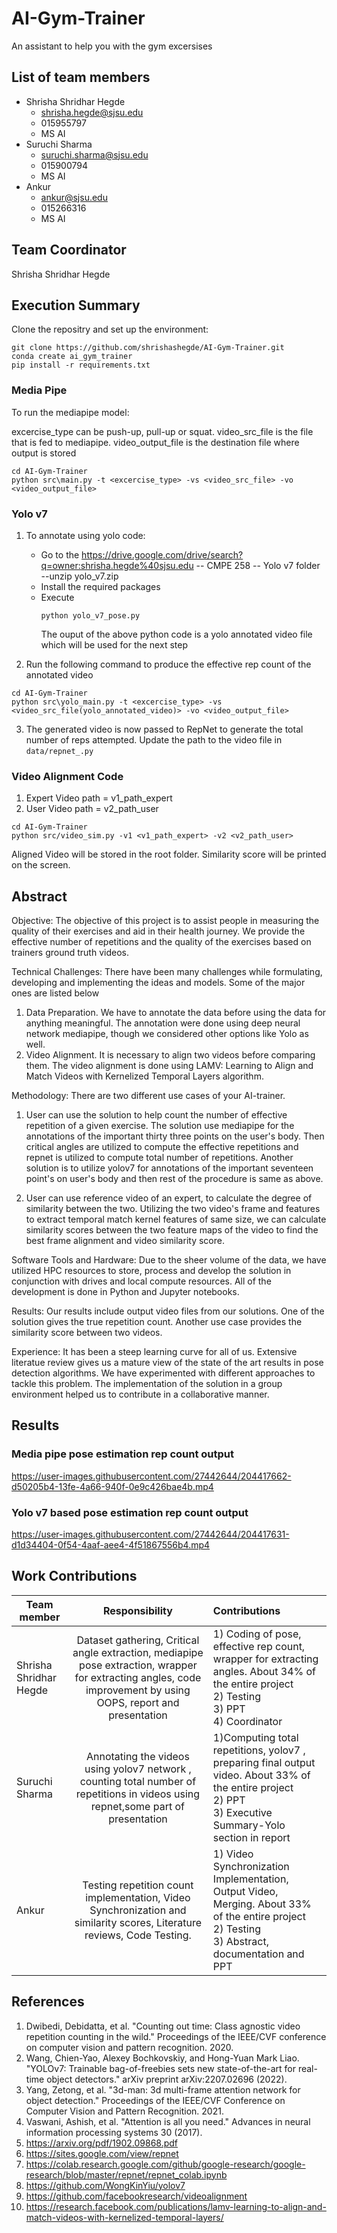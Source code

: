 # AI-Gym-Trainer

An assistant to help you with the gym excersises

## List of team members
* Shrisha Shridhar Hegde
  * shrisha.hegde@sjsu.edu
  * 015955797
  * MS AI
* Suruchi Sharma
  * suruchi.sharma@sjsu.edu
  * 015900794
  * MS AI
* Ankur
  * ankur@sjsu.edu
  * 015266316
  * MS AI

## Team Coordinator
Shrisha Shridhar Hegde

## Execution Summary

Clone the repositry and set up the environment:
```
git clone https://github.com/shrishashegde/AI-Gym-Trainer.git
conda create ai_gym_trainer
pip install -r requirements.txt
```

### Media Pipe
To run the mediapipe model:

excercise_type can be push-up, pull-up or squat. video_src_file is the file that is fed to mediapipe. video_output_file is the destination file where output is stored

```
cd AI-Gym-Trainer
python src\main.py -t <excercise_type> -vs <video_src_file> -vo <video_output_file>
```
### Yolo v7
1) To annotate using yolo code:
     * Go to the https://drive.google.com/drive/search?q=owner:shrisha.hegde%40sjsu.edu 
         -- CMPE 258 
            -- Yolo v7 folder 
              --unzip yolo_v7.zip 
     * Install the required packages 
     * Execute
        ```
        python yolo_v7_pose.py 
        ```
        The ouput of the above python code is a yolo annotated video file which will be used for the next step
 
2) Run the following command to produce the effective rep count of the annotated video

```
cd AI-Gym-Trainer
python src\yolo_main.py -t <excercise_type> -vs <video_src_file(yolo_annotated_video)> -vo <video_output_file>
```

3) The generated video is now passed to RepNet to generate the total number of reps attempted. Update the path to the video file in `data/repnet_.py`

### Video Alignment Code
1) Expert Video path = v1_path_expert
2) User Video path = v2_path_user
```
cd AI-Gym-Trainer
python src/video_sim.py -v1 <v1_path_expert> -v2 <v2_path_user>
```     
Aligned Video will be stored in the root folder.
Similarity score will be printed on the screen.

## Abstract
Objective:
The objective of this project is to assist people in measuring the quality of their exercises and aid in their health journey. We provide the effective number of repetitions and the quality of the exercises based on trainers ground truth videos.

Technical Challenges:
There have been many challenges while formulating, developing and implementing the ideas and models. Some of the major ones are listed below
1. Data Preparation. We have to annotate the data before using the data for anything meaningful. The annotation were done using deep neural network mediapipe, though we considered other options like Yolo as well.
2. Video Alignment. It is necessary to align two videos before comparing them. The video alignment is done using LAMV: Learning to Align and Match Videos with Kernelized Temporal Layers algorithm.

Methodology:
There are two different use cases of your AI-trainer.
1. User can use the solution to help count the number of effective repetition of a given exercise.
The solution use mediapipe for the annotations of the important thirty three points on the user's body. Then critical angles are utilized to compute the effective repetitions and repnet is utilized to compute total number of repetitions. 
Another solution is to utilize yolov7 for annotations of the important seventeen point's on user's body and then rest of the procedure is same as above.

2. User can use reference video of an expert, to calculate the degree of similarity between the two.
Utilizing the two video's frame and features to extract temporal match kernel features of same size, we can calculate similarity scores between the two feature maps of the video to find the best frame alignment and video similarity score.

Software Tools and Hardware:
Due to the sheer volume of the data, we have utilized HPC resources to store, process and develop the solution in conjunction with drives and local compute resources.
All of the development is done in Python and Jupyter notebooks.

Results:
Our results include output video files from our solutions.
One of the solution gives the true repetition count. Another use case provides the similarity score between two videos.

Experience:
It has been a steep learning curve for all of us.
Extensive literatue review gives us a mature view of the state of the art results in pose detection algorithms.
We have experimented with different approaches to tackle this problem.
The implementation of the solution in a group environment helped us to contribute in a collaborative manner.

## Results

### Media pipe pose estimation rep count output
https://user-images.githubusercontent.com/27442644/204417662-d50205b4-13fe-4a66-940f-0e9c426bae4b.mp4

### Yolo v7 based pose estimation rep count output
https://user-images.githubusercontent.com/27442644/204417631-d1d34404-0f54-4aaf-aee4-4f51867556b4.mp4


## Work Contributions
| Team member                 | Responsibility           | Contributions  |
| --------------------------- |:------------------------:| :--------------|
| Shrisha Shridhar Hegde      | Dataset gathering, Critical angle extraction, mediapipe pose extraction, wrapper for extracting angles, code improvement by using OOPS, report and presentation | 1) Coding of pose, effective rep count, wrapper for extracting angles. About 34% of the entire project <br /> 2) Testing <br /> 3) PPT <br /> 4) Coordinator|
| Suruchi Sharma              |Annotating the videos using yolov7 network , counting total number of repetitions in videos  using repnet,some part of presentation|1)Computing total repetitions, yolov7 , preparing final output video. About 33% of the entire project <br/> 2) PPT <br /> 3) Executive Summary-Yolo section in report |
| Ankur                       |Testing repetition count implementation, Video Synchronization and similarity scores, Literature reviews, Code Testing.   | 1) Video Synchronization Implementation, Output Video, Merging. About 33% of the entire project <br /> 2) Testing <br /> 3) Abstract, documentation and PPT |

## References
1. Dwibedi, Debidatta, et al. "Counting out time: Class agnostic video repetition counting in the wild." Proceedings of the IEEE/CVF conference on computer vision and pattern recognition. 2020.
2. Wang, Chien-Yao, Alexey Bochkovskiy, and Hong-Yuan Mark Liao. "YOLOv7: Trainable bag-of-freebies sets new state-of-the-art for real-time object detectors." arXiv preprint arXiv:2207.02696 (2022).
3. Yang, Zetong, et al. "3d-man: 3d multi-frame attention network for object detection." Proceedings of the IEEE/CVF Conference on Computer Vision and Pattern Recognition. 2021.
4. Vaswani, Ashish, et al. "Attention is all you need." Advances in neural information processing systems 30 (2017).
5. https://arxiv.org/pdf/1902.09868.pdf
6. https://sites.google.com/view/repnet
7. https://colab.research.google.com/github/google-research/google-research/blob/master/repnet/repnet_colab.ipynb
8. https://github.com/WongKinYiu/yolov7
9. https://github.com/facebookresearch/videoalignment
10. https://research.facebook.com/publications/lamv-learning-to-align-and-match-videos-with-kernelized-temporal-layers/
